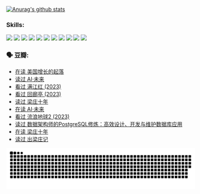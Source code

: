 
[![Anurag's github stats](https://github-readme-stats.vercel.app/api?username=w940853815)](https://github.com/anuraghazra/github-readme-stats)

### Skills:

<code><img height="32" src="https://cdn.jsdelivr.net/npm/simple-icons@v5/icons/python.svg"></code>
<code><img height="32" src="https://cdn.jsdelivr.net/npm/simple-icons@v5/icons/javascript.svg"></code>
<code><img height="32" src="https://cdn.jsdelivr.net/npm/simple-icons@v5/icons/django.svg"></code>
<code><img height="32" src="https://cdn.jsdelivr.net/npm/simple-icons@v5/icons/flask.svg"></code>
<code><img height="32" src="https://cdn.jsdelivr.net/npm/simple-icons@v5/icons/vuetify.svg"></code>
<code><img height="32" src="https://cdn.jsdelivr.net/npm/simple-icons@v5/icons/git.svg"></code>
<code><img height="32" src="https://cdn.jsdelivr.net/npm/simple-icons@v5/icons/docker.svg"></code>
<code><img height="32" src="https://cdn.jsdelivr.net/npm/simple-icons@v5/icons/postgresql.svg"></code>
<code><img height="32" src="https://cdn.jsdelivr.net/npm/simple-icons@v5/icons/elasticsearch.svg"></code>
<code><img height="32" src="https://cdn.jsdelivr.net/npm/simple-icons@v5/icons/macos.svg"></code>
<code><img height="32" src="https://cdn.jsdelivr.net/npm/simple-icons@v5/icons/linux.svg"></code>

### 🗣 豆瓣:

<!-- DOUBAN-ACTIVITIES:START -->
- [在读 美国增长的起落](https://www.douban.com/people/136069238/status/4220055912/?_i=83167329)
- [读过 AI·未来](https://www.douban.com/people/136069238/status/4220054171/?_i=83167330)
- [看过 满江红‎ (2023)](https://www.douban.com/people/136069238/status/4219146433/?_i=83167330)
- [看过 回廊亭‎ (2023)](https://www.douban.com/people/136069238/status/4215992758/?_i=83167330)
- [读过 梁庄十年](https://www.douban.com/people/136069238/status/4206664969/?_i=83167330)
- [在读 AI·未来](https://www.douban.com/people/136069238/status/4206653520/?_i=83167330)
- [看过 流浪地球2‎ (2023)](https://www.douban.com/people/136069238/status/4199558549/?_i=83167330)
- [读过 数据架构师的PostgreSQL修炼：高效设计、开发与维护数据库应用](https://www.douban.com/people/136069238/status/4199451104/?_i=83167330)
- [在读 梁庄十年](https://www.douban.com/people/136069238/status/4198822794/?_i=83167330)
- [读过 出梁庄记](https://www.douban.com/people/136069238/status/4198821001/?_i=83167330)
<!-- DOUBAN-ACTIVITIES:END -->


![Snake animation](https://raw.githubusercontent.com/w940853815/w940853815/output/github-contribution-grid-snake.svg)

<!--
**w940853815/w940853815** is a ✨ _special_ ✨ repository because its `README.md` (this file) appears on your GitHub profile.

Here are some ideas to get you started:

- 🔭 I’m currently working on ...
- 🌱 I’m currently learning ...
- 👯 I’m looking to collaborate on ...
- 🤔 I’m looking for help with ...
- 💬 Ask me about ...
- 📫 How to reach me: ...
- 😄 Pronouns: ...
- ⚡ Fun fact: ...
-->
